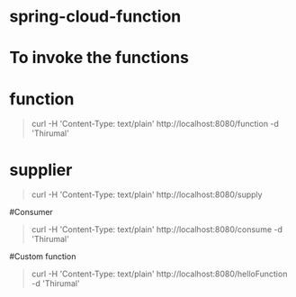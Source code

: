 # spring-cloud-function

# To invoke the functions

# function
> curl -H 'Content-Type: text/plain' http://localhost:8080/function -d 'Thirumal'

# supplier
>curl -H 'Content-Type: text/plain' http://localhost:8080/supply

#Consumer
>curl -H 'Content-Type: text/plain' http://localhost:8080/consume -d 'Thirumal'

#Custom function
>curl -H 'Content-Type: text/plain' http://localhost:8080/helloFunction -d 'Thirumal'
 